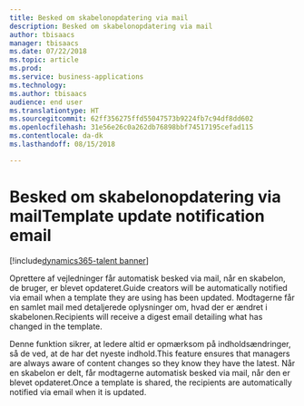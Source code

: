 ```yaml
---
title: Besked om skabelonopdatering via mail
description: Besked om skabelonopdatering via mail
author: tbisaacs
manager: tbisaacs
ms.date: 07/22/2018
ms.topic: article
ms.prod: 
ms.service: business-applications
ms.technology: 
ms.author: tbisaacs
audience: end user
ms.translationtype: HT
ms.sourcegitcommit: 62ff356275ffd55047573b9224fb7c94df8dd602
ms.openlocfilehash: 31e56e26c0a262db76898bbf74517195cefad115
ms.contentlocale: da-dk
ms.lasthandoff: 08/15/2018

---
```

#  <a name="template-update-notification-email"></a><span data-ttu-id="42514-103">Besked om skabelonopdatering via mail</span><span class="sxs-lookup"><span data-stu-id="42514-103">Template update notification email</span></span>

[!include[dynamics365-talent banner](../../includes/dynamics365-talent.md)]





<span data-ttu-id="42514-104">Oprettere af vejledninger får automatisk besked via mail, når en skabelon, de bruger, er blevet opdateret.</span><span class="sxs-lookup"><span data-stu-id="42514-104">Guide creators will be automatically notified via email when a template they are using has been updated.</span></span> <span data-ttu-id="42514-105">Modtagerne får en samlet mail med detaljerede oplysninger om, hvad der er ændret i skabelonen.</span><span class="sxs-lookup"><span data-stu-id="42514-105">Recipients will receive a digest email detailing what has changed in the template.</span></span> 

<span data-ttu-id="42514-106">Denne funktion sikrer, at ledere altid er opmærksom på indholdsændringer, så de ved, at de har det nyeste indhold.</span><span class="sxs-lookup"><span data-stu-id="42514-106">This feature ensures that managers are always aware of content changes so they know they have the latest.</span></span> <span data-ttu-id="42514-107">Når en skabelon er delt, får modtagerne automatisk besked via mail, når den er blevet opdateret.</span><span class="sxs-lookup"><span data-stu-id="42514-107">Once a template is shared, the recipients are automatically notified via email when it is updated.</span></span>

<!--
# Who uses this feature  
Managers
# License required
Talent license 
# Development status
In development
# Target timeframe
* Public Preview: June
* GA: July
-->

